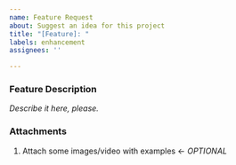 ```yaml
---
name: Feature Request
about: Suggest an idea for this project
title: "[Feature]: "
labels: enhancement
assignees: ''

---
```


### Feature Description

*Describe it here, please.*

### Attachments
1) Attach some images/video with examples ← *OPTIONAL*
